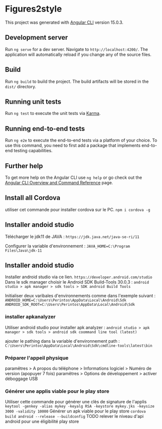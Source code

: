 # Figures2style

This project was generated with [Angular CLI](https://github.com/angular/angular-cli) version 15.0.3.

## Development server

Run `ng serve` for a dev server. Navigate to `http://localhost:4200/`. The application will automatically reload if you change any of the source files.

## Build

Run `ng build` to build the project. The build artifacts will be stored in the `dist/` directory.

## Running unit tests

Run `ng test` to execute the unit tests via [Karma](https://karma-runner.github.io).

## Running end-to-end tests

Run `ng e2e` to execute the end-to-end tests via a platform of your choice. To use this command, you need to first add a package that implements end-to-end testing capabilities.

## Further help

To get more help on the Angular CLI use `ng help` or go check out the [Angular CLI Overview and Command Reference](https://angular.io/cli) page.

## Install all Cordova
utiliser cet commande pour installer cordova sur le PC.
```npm i cordova -g```

## Installer andoid studio
Télécharger le jdk11 de JAVA : 
```https://jdk.java.net/java-se-ri/11```

Configurer la variable d'environnement :
```JAVA_HOME=C:\Program Files\Java\jdk-11```

## Installer andoid studio
Installer android studio via ce lien.
```https://developer.android.com/studio```
Dans le sdk manager choisir le Android SDK Build-Tools 30.0.3 :
```android studio > apk manager > sdk tools > SDK android Build Tools```

Initialiser deux varibales d'environnements comme dans l'exemple suivant : 
```ANDROID_HOME=C:\Users\Perintos\AppData\Local\Android\Sdk ```
```ANDROID_SDK_ROOT=C:\Users\Perintos\AppData\Local\Android\Sdk```

### installer apkanalyzer 
Utiliser android studio pour installer apk analyzer :
```android studio > apk manager > sdk tools > android sdk coommand line tool (latest)```

ajouter le pathing dans la variable d'environnement path : 
```C:\Users\Perintos\AppData\Local\Android\Sdk\cmdline-tools\latest\bin```

### Préparer l'appeil physique
paramêtres > A propos du téléphone > Informations logiciel > Numéro de version (apopuyer 7 fois)
paramêtres > Options de développement > activer déboggage USB


### Générer une applis viable pour le play store
Utiliser cette commande pour générer une clès de signature de l'applis
```keytool -genkey -alias mykey -keyalg RSA -keystore mykey.jks -keysize 3000 -validity 10000```
Générer un apk viable pour le play store
```cordova build android --release --buildconfig```
TODO relever le niveau d'api android pour une éligibilité play store